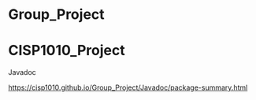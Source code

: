 # Group_Project
# CISP1010_Project

Javadoc

https://cisp1010.github.io/Group_Project/Javadoc/package-summary.html
